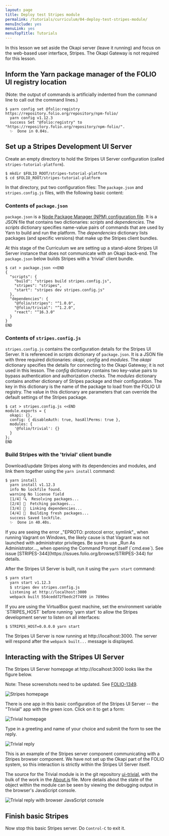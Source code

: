 ```yaml
---
layout: page
title: Deploy test Stripes module
permalink: /tutorials/curriculum/04-deploy-test-stripes-module/
menuInclude: yes
menuLink: yes
menuTopTitle: Tutorials
---
```


In this lesson we set aside the Okapi server (leave it running) and focus on the web-based user interface, Stripes.  The Okapi Gateway is not required for this lesson.

## Inform the Yarn package manager of the FOLIO UI registry location
(Note: the output of commands is artificially indented from the command line to call out the command lines.)
```
$ yarn config set @folio:registry https://repository.folio.org/repository/npm-folio/
  yarn config v1.12.3
  success Set "@folio:registry" to "https://repository.folio.org/repository/npm-folio/".
  ✨  Done in 0.04s.
```

## Set up a Stripes Development UI Server

Create an empty directory to hold the Stripes UI Server configuration (called `stripes-tutorial-platform`).

```shell
$ mkdir $FOLIO_ROOT/stripes-tutorial-platform
$ cd $FOLIO_ROOT/stripes-tutorial-platform
```

In that directory, put two configuration files: The `package.json` and `stripes.config.js` files, with the following basic content:

### Contents of `package.json`

`package.json` is a [Node Package Manager (NPM) configuration file](https://docs.npmjs.com/files/package.json).
It is a JSON file that contains two dictionaries: _scripts_ and _dependencies_.
The _scripts_ dictionary specifies name-value pairs of commands that are used by Yarn to build and run the platform.
The _dependencies_ dictionary lists packages (and specific versions) that make up the Stripes client bundles.

At this stage of the Curriculum we are setting up a stand-alone Stripes UI Server instance that does not communicate with an Okapi back-end.
The `package.json` below builds Stripes with a 'trivial' client bundle.

```shell
$ cat > package.json <<END
{
  "scripts": {
    "build": "stripes build stripes.config.js",
    "stripes": "stripes",
    "start": "stripes dev stripes.config.js"
  },
  "dependencies": {
    "@folio/stripes": "^1.0.0",
    "@folio/trivial": "^1.2.0",
    "react": "^16.3.0"
  }
}
END
```

### Contents of `stripes.config.js`
`stripes.config.js` contains the configuration details for the Stripes UI Server.
It is referenced in _scripts_ dictionary of `package.json`.
It is a JSON file with three required dictionaries: _okapi_, _config_ and _modules_.
The _okapi_ dictionary specifies the details for connecting to the Okapi Gateway; it is not used in this lesson.
The _config_ dictionary contains two key-value pairs to bypass authentication and authorization checks.
The _modules_ dictionary contains another dictionary of Stripes package and their configuration.
The key in this dictionary is the name of the package to load from the FOLIO UI registry.
The value in this dictionary are parameters that can override the default settings of the Stripes package.

```shell
$ cat > stripes.config.js <<END
module.exports = {
  okapi: {},
  config: { disableAuth: true, hasAllPerms: true },
  modules: {
    '@folio/trivial': {}
  }
};
END
```
### Build Stripes with the 'trivial' client bundle

Download/update Stripes along with its dependencies and modules, and link them together using the `yarn install` command:

```bash
$ yarn install
  yarn install v1.12.3
  info No lockfile found.
  warning No license field
  [1/4] 🔍  Resolving packages...
  [2/4] 🚚  Fetching packages...
  [3/4] 🔗  Linking dependencies...
  [4/4] 📃  Building fresh packages...
  success Saved lockfile.
  ✨  Done in 40.40s.
```
<div class="vagrant-on-windows-note" markdown="1">
If you are seeing the error _"EPROTO: protocol error, symlink"_ when running Vagrant on Windows, the likely cause is that Vagrant was not launched with administrator privileges.  Be sure to use _Run As Administrator..._ when opening the Command Prompt itself (`cmd.exe`).  See issue [STRIPES-344](https://issues.folio.org/browse/STRIPES-344) for details.
</div>

After the Stripes UI Server is built, run it using the `yarn start` command:

```bash
$ yarn start
  yarn start v1.12.3
  $ stripes dev stripes.config.js
  Listening at http://localhost:3000
  webpack built 554cedd72fbedc2f7499 in 7890ms
```

<div class="vagrant-note" markdown="1">
If you are using the VirtualBox guest machine, set the environment variable
`STRIPES_HOST` before running `yarn start` to allow the Stripes development
server to listen on all interfaces:

    $ STRIPES_HOST=0.0.0.0 yarn start

The Stripes UI Server is now running at http://localhost:3000.
The server will respond after the `webpack built...` message is displayed.
</div>

## Interacting with the Stripes UI Server

The Stripes UI Server homepage at http://localhost:3000 looks like the figure below.

<div class="attention">
Note: These screenshots need to be updated.
See <a href="https://issues.folio.org/browse/FOLIO-1349">FOLIO-1349</a>.
</div>

![Stripes homepage](/images/tutorials/curriculum/01_Stripes_homepage.png)

There is one app in this basic configuration of the Stripes UI Server -- the "Trivial" app with the green icon.  Click on it to get a form:

![Trivial homepage](/images/tutorials/curriculum/01_Trivial_homepage.png)

Type in a greeting and name of your choice and submit the form to see the reply.

![Trivial reply](/images/tutorials/curriculum/01_Trivial_reply.png)

This is an example of the Stripes server component communicating with a Stripes browser component.
We have not set up the Okapi part of the FOLIO system, so this interaction is strictly within the Stripes UI Server itself.

The source for the Trivial module is in the git repository [ui-trivial](https://github.com/folio-org/ui-trivial), with the bulk of the work in the [About.js](https://github.com/folio-org/ui-trivial/blob/master/About.js) file.
More details about the state of the object within the module can be seen by viewing the debugging output in the browser's JavaScript console.

![Trivial reply with browser JavaScript console](/images/tutorials/curriculum/01_Trivial_reply_with_js_console.png)

## Finish basic Stripes

Now stop this basic Stripes server. Do `Control-C` to exit it.
